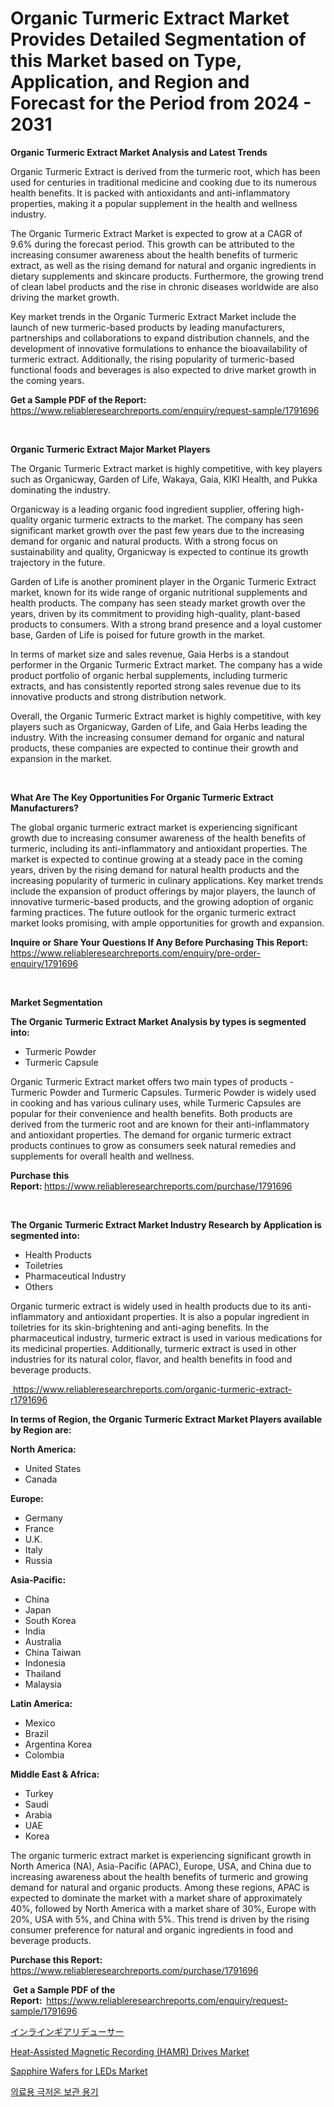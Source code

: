 <p><h1>Organic Turmeric Extract Market Provides Detailed Segmentation of this Market based on Type, Application, and Region and Forecast for the Period from 2024 - 2031</h1></p><p><strong>Organic Turmeric Extract Market Analysis and Latest Trends</strong></p>
<p><p>Organic Turmeric Extract is derived from the turmeric root, which has been used for centuries in traditional medicine and cooking due to its numerous health benefits. It is packed with antioxidants and anti-inflammatory properties, making it a popular supplement in the health and wellness industry.</p><p>The Organic Turmeric Extract Market is expected to grow at a CAGR of 9.6% during the forecast period. This growth can be attributed to the increasing consumer awareness about the health benefits of turmeric extract, as well as the rising demand for natural and organic ingredients in dietary supplements and skincare products. Furthermore, the growing trend of clean label products and the rise in chronic diseases worldwide are also driving the market growth.</p><p>Key market trends in the Organic Turmeric Extract Market include the launch of new turmeric-based products by leading manufacturers, partnerships and collaborations to expand distribution channels, and the development of innovative formulations to enhance the bioavailability of turmeric extract. Additionally, the rising popularity of turmeric-based functional foods and beverages is also expected to drive market growth in the coming years.</p></p>
<p><strong>Get a Sample PDF of the Report:&nbsp;</strong> <a href="https://www.reliableresearchreports.com/enquiry/request-sample/1791696">https://www.reliableresearchreports.com/enquiry/request-sample/1791696</a></p>
<p>&nbsp;</p>
<p><strong>Organic Turmeric Extract Major Market Players</strong></p>
<p><p>The Organic Turmeric Extract market is highly competitive, with key players such as Organicway, Garden of Life, Wakaya, Gaia, KIKI Health, and Pukka dominating the industry. </p><p>Organicway is a leading organic food ingredient supplier, offering high-quality organic turmeric extracts to the market. The company has seen significant market growth over the past few years due to the increasing demand for organic and natural products. With a strong focus on sustainability and quality, Organicway is expected to continue its growth trajectory in the future.</p><p>Garden of Life is another prominent player in the Organic Turmeric Extract market, known for its wide range of organic nutritional supplements and health products. The company has seen steady market growth over the years, driven by its commitment to providing high-quality, plant-based products to consumers. With a strong brand presence and a loyal customer base, Garden of Life is poised for future growth in the market.</p><p>In terms of market size and sales revenue, Gaia Herbs is a standout performer in the Organic Turmeric Extract market. The company has a wide product portfolio of organic herbal supplements, including turmeric extracts, and has consistently reported strong sales revenue due to its innovative products and strong distribution network.</p><p>Overall, the Organic Turmeric Extract market is highly competitive, with key players such as Organicway, Garden of Life, and Gaia Herbs leading the industry. With the increasing consumer demand for organic and natural products, these companies are expected to continue their growth and expansion in the market.</p></p>
<p>&nbsp;</p>
<p><strong>What Are The Key Opportunities For Organic Turmeric Extract Manufacturers?</strong></p>
<p><p>The global organic turmeric extract market is experiencing significant growth due to increasing consumer awareness of the health benefits of turmeric, including its anti-inflammatory and antioxidant properties. The market is expected to continue growing at a steady pace in the coming years, driven by the rising demand for natural health products and the increasing popularity of turmeric in culinary applications. Key market trends include the expansion of product offerings by major players, the launch of innovative turmeric-based products, and the growing adoption of organic farming practices. The future outlook for the organic turmeric extract market looks promising, with ample opportunities for growth and expansion.</p></p>
<p><strong>Inquire or Share Your Questions If Any Before Purchasing This Report:</strong> <a href="https://www.reliableresearchreports.com/enquiry/pre-order-enquiry/1791696">https://www.reliableresearchreports.com/enquiry/pre-order-enquiry/1791696</a></p>
<p>&nbsp;</p>
<p><strong>Market Segmentation</strong></p>
<p><strong>The Organic Turmeric Extract Market Analysis by types is segmented into:</strong></p>
<p><ul><li>Turmeric Powder</li><li>Turmeric Capsule</li></ul></p>
<p><p>Organic Turmeric Extract market offers two main types of products - Turmeric Powder and Turmeric Capsules. Turmeric Powder is widely used in cooking and has various culinary uses, while Turmeric Capsules are popular for their convenience and health benefits. Both products are derived from the turmeric root and are known for their anti-inflammatory and antioxidant properties. The demand for organic turmeric extract products continues to grow as consumers seek natural remedies and supplements for overall health and wellness.</p></p>
<p><strong>Purchase this Report:&nbsp;</strong><a href="https://www.reliableresearchreports.com/purchase/1791696">https://www.reliableresearchreports.com/purchase/1791696</a></p>
<p>&nbsp;</p>
<p><strong>The Organic Turmeric Extract Market Industry Research by Application is segmented into:</strong></p>
<p><ul><li>Health Products</li><li>Toiletries</li><li>Pharmaceutical Industry</li><li>Others</li></ul></p>
<p><p>Organic turmeric extract is widely used in health products due to its anti-inflammatory and antioxidant properties. It is also a popular ingredient in toiletries for its skin-brightening and anti-aging benefits. In the pharmaceutical industry, turmeric extract is used in various medications for its medicinal properties. Additionally, turmeric extract is used in other industries for its natural color, flavor, and health benefits in food and beverage products.</p></p>
<p><a href="https://www.reliableresearchreports.com/organic-turmeric-extract-r1791696">&nbsp;https://www.reliableresearchreports.com/organic-turmeric-extract-r1791696</a></p>
<p><strong>In terms of Region, the Organic Turmeric Extract Market Players available by Region are:</strong></p>
<p>
    <p> <strong> North America: </strong>
        <ul>
            <li>United States</li>
            <li>Canada</li>
        </ul>
        </p> 
    <p> <strong> Europe: </strong>
        <ul>
            <li>Germany</li>
            <li>France</li>
            <li>U.K.</li>
            <li>Italy</li>
            <li>Russia</li>
        </ul>
        </p> 
    <p> <strong> Asia-Pacific: </strong>
        <ul>
            <li>China</li>
            <li>Japan</li>
            <li>South Korea</li>
            <li>India</li>
            <li>Australia</li>
            <li>China Taiwan</li>
            <li>Indonesia</li>
            <li>Thailand</li>
            <li>Malaysia</li>
        </ul>
        </p> 
    <p> <strong> Latin America: </strong>
        <ul>
            <li>Mexico</li>
            <li>Brazil</li>
            <li>Argentina Korea</li>
            <li>Colombia</li>
        </ul>
        </p> 
    <p> <strong> Middle East & Africa: </strong>
        <ul>
            <li>Turkey</li>
            <li>Saudi</li>
            <li>Arabia</li>
            <li>UAE</li>
            <li>Korea</li>
        </ul>
    </p>
    </p>
<p><p>The organic turmeric extract market is experiencing significant growth in North America (NA), Asia-Pacific (APAC), Europe, USA, and China due to increasing awareness about the health benefits of turmeric and growing demand for natural and organic products. Among these regions, APAC is expected to dominate the market with a market share of approximately 40%, followed by North America with a market share of 30%, Europe with 20%, USA with 5%, and China with 5%. This trend is driven by the rising consumer preference for natural and organic ingredients in food and beverage products.</p></p>
<p><strong>Purchase this Report: </strong><a href="https://www.reliableresearchreports.com/purchase/1791696">https://www.reliableresearchreports.com/purchase/1791696</a></p>
<p>&nbsp;<strong>Get a Sample PDF of the Report:&nbsp;&nbsp;</strong><a href="https://www.reliableresearchreports.com/enquiry/request-sample/1791696">https://www.reliableresearchreports.com/enquiry/request-sample/1791696</a></p>
<p><strong></strong></p>
<p><p><a href="https://github.com/MacyOrn/Market-Research-Report-List-1/blob/main/8182642150179.md">インラインギアリデューサー</a></p><p><a href="https://github.com/indrystar/Market-Research-Report-List-3/blob/main/heat-assisted-magnetic-recording-hamr-drives-market.md">Heat-Assisted Magnetic Recording (HAMR) Drives Market</a></p><p><a href="https://github.com/josesg55/Market-Research-Report-List-3/blob/main/sapphire-wafers-for-leds-market.md">Sapphire Wafers for LEDs Market</a></p><p><a href="https://github.com/bossladyaries0/Market-Research-Report-List-1/blob/main/9956125160109.md">의료용 극저온 보관 용기</a></p></p>